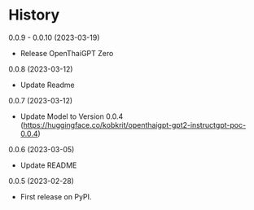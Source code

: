 # History

0.0.9 - 0.0.10 (2023-03-19)

* Release OpenThaiGPT Zero

0.0.8 (2023-03-12)

* Update Readme

0.0.7 (2023-03-12)

* Update Model to Version 0.0.4 (https://huggingface.co/kobkrit/openthaigpt-gpt2-instructgpt-poc-0.0.4)

0.0.6 (2023-03-05)

* Update README

0.0.5 (2023-02-28)

* First release on PyPI.
